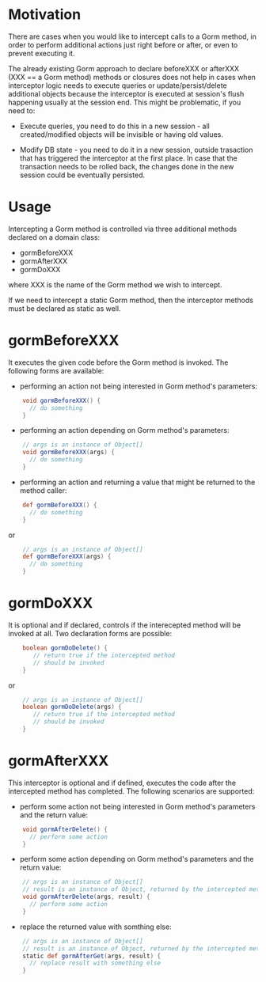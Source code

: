 Motivation
==========

There are cases when you would like to intercept calls to a Gorm method, in
order to perform additional actions just right before or after, or even to
prevent executing it.

The already existing Gorm approach to declare beforeXXX or afterXXX (XXX
== a Gorm method) methods or closures does not help in cases when interceptor
logic needs to execute queries or update/persist/delete additional objects
because the interceptor is executed at session's flush happening 
usually at the session end. This might be problematic, if you need to:

* Execute queries, you need to do this in a new session - all
created/modified objects will be invisible or having old values.

* Modify DB state - you need to do it in a new session, outside 
trasaction that has triggered the interceptor at the first place. In case
that the transaction needs to be rolled back, the changes done in the new
session could be eventually persisted.

Usage
=====

Intercepting a Gorm method is controlled via three additional methods
declared on a domain class:

* gormBeforeXXX
* gormAfterXXX
* gormDoXXX

where XXX is the name of the Gorm method we wish to intercept. 

If we need to intercept a static Gorm method, then the interceptor methods 
must be declared as static as well.

gormBeforeXXX
=============

It executes the given code before the Gorm method is invoked. The following 
forms are available:

* performing an action not being interested in Gorm method's parameters:

```groovy
    void gormBeforeXXX() {
      // do something
    }
```
* performing an action depending on Gorm method's parameters:

```groovy
    // args is an instance of Object[]
    void gormBeforeXXX(args) {
      // do something
    }
```

* performing an action and returning a value that might be returned to the
method caller:

```groovy
    def gormBeforeXXX() {
      // do something
    }
```

or

```groovy
    // args is an instance of Object[]
    def gormBeforeXXX(args) {
      // do something
    }
```

gormDoXXX
=========

It is optional and if declared, controls if the interecepted method will be 
invoked at all. Two declaration forms are possible:

```groovy
    boolean gormDoDelete() {
       // return true if the intercepted method 
       // should be invoked
    }
```

or

```groovy
    // args is an instance of Object[]
    boolean gormDoDelete(args) {
       // return true if the intercepted method 
       // should be invoked
    }
```

gormAfterXXX
============

This interceptor is optional and if defined, executes the code after the
intercepted method has completed. The following scenarios are supported:

* perform some action not being interested in Gorm method's parameters and
the return value:

```groovy
    void gormAfterDelete() {
      // perform some action
    }
```

* perform some action depending on Gorm method's parameters and
the return value:

```groovy
    // args is an instance of Object[]
    // result is an instance of Object, returned by the intercepted method
    void gormAfterDelete(args, result) {
      // perform some action
    }
```

* replace the returned value with somthing else:

```groovy
    // args is an instance of Object[]
    // result is an instance of Object, returned by the intercepted method
    static def gormAfterGet(args, result) {
      // replace result with something else
    }
```
